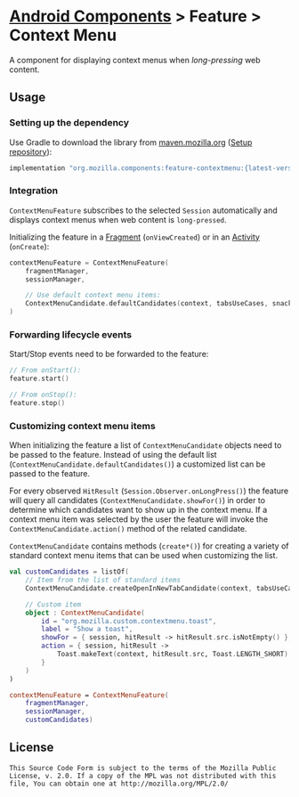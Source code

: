 # [Android Components](../../../README.md) > Feature > Context Menu

A component for displaying context menus when *long-pressing* web content.

## Usage

### Setting up the dependency

Use Gradle to download the library from [maven.mozilla.org](https://maven.mozilla.org/) ([Setup repository](../../../README.md#maven-repository)):

```Groovy
implementation "org.mozilla.components:feature-contextmenu:{latest-version}"
```

### Integration

`ContextMenuFeature` subscribes to the selected `Session` automatically and displays context menus when web content is `long-pressed`.

Initializing the feature in a [Fragment](https://developer.android.com/reference/androidx/fragment/app/Fragment) (`onViewCreated`) or in an [Activity](https://developer.android.com/reference/android/app/Activity) (`onCreate`):

```Kotlin
contextMenuFeature = ContextMenuFeature(
    fragmentManager,
    sessionManager,

    // Use default context menu items:
    ContextMenuCandidate.defaultCandidates(context, tabsUseCases, snackbarParentView)
)
```

### Forwarding lifecycle events

Start/Stop events need to be forwarded to the feature:

```Kotlin
// From onStart():
feature.start()

// From onStop():
feature.stop()
```

### Customizing context menu items

When initializing the feature a list of `ContextMenuCandidate` objects need to be passed to the feature. Instead of using the default list (`ContextMenuCandidate.defaultCandidates()`) a customized list can be passed to the feature.

For every observed `HitResult` (`Session.Observer.onLongPress()`) the feature will query all candidates (`ContextMenuCandidate.showFor()`) in order to determine which candidates want to show up in the context menu. If a context menu item was selected by the user the feature will invoke the `ContextMenuCandidate.action()` method of the related candidate.

`ContextMenuCandidate` contains methods (`create*()`) for creating a variety of standard context menu items that can be used when customizing the list.

```Kotlin
val customCandidates = listOf(
    // Item from the list of standard items
    ContextMenuCandidate.createOpenInNewTabCandidate(context, tabsUseCases),

    // Custom item
    object : ContextMenuCandidate(
        id = "org.mozilla.custom.contextmenu.toast",
        label = "Show a toast",
        showFor = { session, hitResult -> hitResult.src.isNotEmpty() },
        action = { session, hitResult ->
            Toast.makeText(context, hitResult.src, Toast.LENGTH_SHORT).show()
        }
    )
)

contextMenuFeature = ContextMenuFeature(
    fragmentManager,
    sessionManager,
    customCandidates)
```

## License

    This Source Code Form is subject to the terms of the Mozilla Public
    License, v. 2.0. If a copy of the MPL was not distributed with this
    file, You can obtain one at http://mozilla.org/MPL/2.0/
